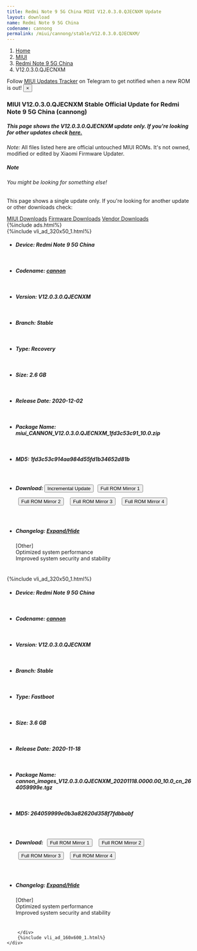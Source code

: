 ```yaml
---
title: Redmi Note 9 5G China MIUI V12.0.3.0.QJECNXM Update
layout: download
name: Redmi Note 9 5G China
codename: cannong
permalink: /miui/cannong/stable/V12.0.3.0.QJECNXM/
---
```

<nav aria-label="breadcrumb">
    <ol class="breadcrumb">
        <li class="breadcrumb-item"><a href="/">Home</a></li>
        <li class="breadcrumb-item"><a href="/miui/">MIUI</a></li>
        <li class="breadcrumb-item"><a href="/miui/cannong/">Redmi Note 9 5G China</a></li>
        <li class="breadcrumb-item active" aria-current="page">V12.0.3.0.QJECNXM</li>
    </ol>
</nav>
<div class="alert alert-primary alert-dismissible fade show" role="alert">
    Follow <a href="https://t.me/MIUIUpdatesTracker" class="alert-link">MIUI Updates Tracker</a> on Telegram to get
    notified when a new ROM is out!
    <button type="button" class="close" data-dismiss="alert" aria-label="Close">
        <span aria-hidden="true">&times;</span>
    </button>
</div>
<div class="col-12 mx-auto">
    <h3 class="title bg-light p-2 rounded">MIUI V12.0.3.0.QJECNXM Stable Official Update for Redmi Note 9 5G China (cannong)</h3>
    <h5>This page shows the V12.0.3.0.QJECNXM update only. If you're looking for other updates check
        <a href="/miui/cannong/">here.</a></h5>
    <p><i>Note: </i>All files listed here are official untouched MIUI ROMs.
        It's not owned, modified or edited by Xiaomi Firmware Updater.</p>
    <div class="card">
        <div class="card-body">
            <h5 class="card-title">Note</h5>
            <h6 class="card-subtitle mb-2 text-muted">You might be looking for something else!</h6>
            <p class="card-text">This page shows a single update only.
                If you're looking for another update or other downloads check:</p>
            <a href="/miui/" class="card-link">MIUI Downloads</a>
            <a href="/firmware/" class="card-link">Firmware Downloads</a>
            <a href="/vendor/" class="card-link">Vendor Downloads</a>
        </div>
    </div>
    {%include ads.html%}
    <div class="row justify-content-center">
        <div class="col-10" id="downloads">
                    <div class="card card-body">
            {%include vli_ad_320x50_1.html%}
            <ul class="list-unstyled">
                <li style="padding-bottom: 10px;">
                    <h5><b>Device: </b>Redmi Note 9 5G China</h5>
                </li>
                <li style="padding-bottom: 10px;">
                    <h5><b>Codename: </b> <a href="/miui/cannon/" target="_blank">cannon</a> </h5>
                </li>
                <li style="padding-bottom: 10px;">
                    <h5><b>Version: </b>V12.0.3.0.QJECNXM</h5>
                </li>
                <li style="padding-bottom: 10px;">
                    <h5><b>Branch: </b>Stable</h5>
                </li>
                <li style="padding-bottom: 10px;">
                    <h5><b>Type: </b>Recovery</h5>
                </li>
                <li style="padding-bottom: 10px;">
                    <h5><b>Size: </b>2.6 GB</h5>
                </li>
                <li style="padding-bottom: 10px;">
                    <h5><b>Release Date: </b>2020-12-02</h5>
                </li>
                <li style="padding-bottom: 10px;">
                    <h5><b>Package Name: </b><span id="filename" class="text-dark">miui_CANNON_V12.0.3.0.QJECNXM_1fd3c53c91_10.0.zip</span></h5>
                </li>
                <li style="padding-bottom: 10px;">
                    <h5><b>MD5: </b><span id="md5" class="text-muted">1fd3c53c914aa984d55fd1b34652d81b</span></h5>
                </li>
                <li style="padding-bottom: 10px;">
                    <h5><b>Download: </b><button type="button" id="incremental_download" class="btn btn-warning" onclick="window.open('https://bigota.d.miui.com/V12.0.3.0.QJECNXM/miui-blockota-cannon-V12.0.2.0.QJECNXM-V12.0.3.0.QJECNXM-96b333d25a-10.0.zip', '_blank');"><i class="fa fa-download"></i> Incremental Update</button> <button type="button" id="download" class="btn btn-primary" style="margin: 7px;" onclick="window.open('https://bigota.d.miui.com/V12.0.3.0.QJECNXM/miui_CANNON_V12.0.3.0.QJECNXM_1fd3c53c91_10.0.zip', '_blank');"><i class="fa fa-download"></i> Full ROM Mirror 1</button> <button type="button" id="download" class="btn btn-primary" style="margin: 7px;" onclick="window.open('https://ks3orig.bigota.d.miui.com/V12.0.3.0.QJECNXM/miui_CANNON_V12.0.3.0.QJECNXM_1fd3c53c91_10.0.zip', '_blank');"><i class="fa fa-download"></i> Full ROM Mirror 2</button> <button type="button" id="download" class="btn btn-primary" style="margin: 7px;" onclick="window.open('https://airtel.bigota.d.miui.com/V12.0.3.0.QJECNXM/miui_CANNON_V12.0.3.0.QJECNXM_1fd3c53c91_10.0.zip', '_blank');"><i class="fa fa-download"></i> Full ROM Mirror 3</button> <button type="button" id="download" class="btn btn-primary" style="margin: 7px;" onclick="window.open('https://hugeota.d.miui.com/V12.0.3.0.QJECNXM/miui_CANNON_V12.0.3.0.QJECNXM_1fd3c53c91_10.0.zip', '_blank');"><i class="fa fa-download"></i> Full ROM Mirror 4</button></h5>
                </li>
                <li style="padding-bottom: 10px;">
                    <h5><b>Changelog: </b><a href="#cannon_1_changelog" data-toggle="collapse" role="button"
                            aria-expanded="false" aria-controls="cannon_1_changelog"> <i class="fa fa-arrow-down"
                                aria-hidden="true"></i> Expand/Hide</a></h5>
                    <div class="collapse" id="cannon_1_changelog">
                        <p id="changelog_text">[Other]<br>Optimized system performance<br>Improved system security and stability</p>
                    </div>
                </li>
            </ul>
        </div>
        <div class="card card-body">
            {%include vli_ad_320x50_1.html%}
            <ul class="list-unstyled">
                <li style="padding-bottom: 10px;">
                    <h5><b>Device: </b>Redmi Note 9 5G China</h5>
                </li>
                <li style="padding-bottom: 10px;">
                    <h5><b>Codename: </b> <a href="/miui/cannon/" target="_blank">cannon</a> </h5>
                </li>
                <li style="padding-bottom: 10px;">
                    <h5><b>Version: </b>V12.0.3.0.QJECNXM</h5>
                </li>
                <li style="padding-bottom: 10px;">
                    <h5><b>Branch: </b>Stable</h5>
                </li>
                <li style="padding-bottom: 10px;">
                    <h5><b>Type: </b>Fastboot</h5>
                </li>
                <li style="padding-bottom: 10px;">
                    <h5><b>Size: </b>3.6 GB</h5>
                </li>
                <li style="padding-bottom: 10px;">
                    <h5><b>Release Date: </b>2020-11-18</h5>
                </li>
                <li style="padding-bottom: 10px;">
                    <h5><b>Package Name: </b><span id="filename" class="text-dark">cannon_images_V12.0.3.0.QJECNXM_20201118.0000.00_10.0_cn_264059999e.tgz</span></h5>
                </li>
                <li style="padding-bottom: 10px;">
                    <h5><b>MD5: </b><span id="md5" class="text-muted">264059999e0b3a82620d358f7fdbbabf</span></h5>
                </li>
                <li style="padding-bottom: 10px;">
                    <h5><b>Download: </b> <button type="button" id="download" class="btn btn-primary" style="margin: 7px;" onclick="window.open('https://bigota.d.miui.com/V12.0.3.0.QJECNXM/cannon_images_V12.0.3.0.QJECNXM_20201118.0000.00_10.0_cn_264059999e.tgz', '_blank');"><i class="fa fa-download"></i> Full ROM Mirror 1</button> <button type="button" id="download" class="btn btn-primary" style="margin: 7px;" onclick="window.open('https://ks3orig.bigota.d.miui.com/V12.0.3.0.QJECNXM/cannon_images_V12.0.3.0.QJECNXM_20201118.0000.00_10.0_cn_264059999e.tgz', '_blank');"><i class="fa fa-download"></i> Full ROM Mirror 2</button> <button type="button" id="download" class="btn btn-primary" style="margin: 7px;" onclick="window.open('https://airtel.bigota.d.miui.com/V12.0.3.0.QJECNXM/cannon_images_V12.0.3.0.QJECNXM_20201118.0000.00_10.0_cn_264059999e.tgz', '_blank');"><i class="fa fa-download"></i> Full ROM Mirror 3</button> <button type="button" id="download" class="btn btn-primary" style="margin: 7px;" onclick="window.open('https://hugeota.d.miui.com/V12.0.3.0.QJECNXM/cannon_images_V12.0.3.0.QJECNXM_20201118.0000.00_10.0_cn_264059999e.tgz', '_blank');"><i class="fa fa-download"></i> Full ROM Mirror 4</button></h5>
                </li>
                <li style="padding-bottom: 10px;">
                    <h5><b>Changelog: </b><a href="#cannon_2_changelog" data-toggle="collapse" role="button"
                            aria-expanded="false" aria-controls="cannon_2_changelog"> <i class="fa fa-arrow-down"
                                aria-hidden="true"></i> Expand/Hide</a></h5>
                    <div class="collapse" id="cannon_2_changelog">
                        <p id="changelog_text">[Other]<br>Optimized system performance<br>Improved system security and stability</p>
                    </div>
                </li>
            </ul>
        </div>

        </div>
        {%include vli_ad_160x600_1.html%}
    </div>
</div>
